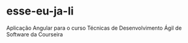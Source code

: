 # esse-eu-ja-li
Aplicação Angular para o curso Técnicas de Desenvolvimento Ágil de Software da Courseira
